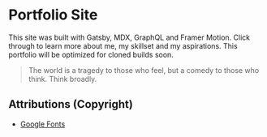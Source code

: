 # Portfolio Site 
This site was built with Gatsby, MDX, GraphQL and Framer Motion. Click through to learn more about me, my skillset and my aspirations. This portfolio will be optimized for cloned builds soon. 

> The world is a tragedy to those who feel, but a comedy to those who think. Think broadly. 

## Attributions (Copyright)
* [Google Fonts](https://fonts.google.com/)
